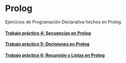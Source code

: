 # Prolog
Ejercicios de Programación Declarativa hechos en Prolog

#### [Trabajo práctico 4: Secuencias en Prolog](./GuiasPracticas/GuiaPractica4.md)
#### [Trabajo práctico 5: Decisiones en Prolog](./GuiasPracticas/GuiaPractica5.md)
#### [Trabajo práctico 6: Recursión y Listas en Prolog](./GuiasPracticas/GuiaPractica6.md)


